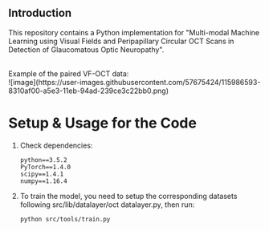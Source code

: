 ## Introduction
This repository contains a Python implementation for "Multi-modal Machine Learning using Visual Fields and Peripapillary Circular OCT Scans in Detection of Glaucomatous Optic Neuropathy".

<br>
Example of the paired VF-OCT data:
<br>
![image](https://user-images.githubusercontent.com/57675424/115986593-8310af00-a5e3-11eb-94ad-239ce3c22bb0.png)

# Setup & Usage for the Code
1. Check dependencies:
   ```shell
   python==3.5.2
   PyTorch==1.4.0
   scipy==1.4.1
   numpy==1.16.4
   ```
   
2. To train the model, you need to setup the corresponding datasets following src/lib/datalayer/oct datalayer.py, then run:
   ```shell
   python src/tools/train.py
   ```
